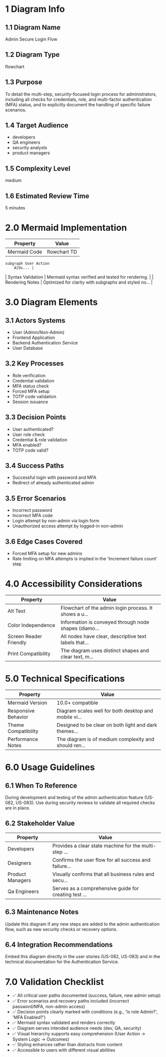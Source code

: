 # 1 Diagram Info

## 1.1 Diagram Name

Admin Secure Login Flow

## 1.2 Diagram Type

flowchart

## 1.3 Purpose

To detail the multi-step, security-focused login process for administrators, including all checks for credentials, role, and multi-factor authentication (MFA) status, and to explicitly document the handling of specific failure scenarios.

## 1.4 Target Audience

- developers
- QA engineers
- security analysts
- product managers

## 1.5 Complexity Level

medium

## 1.6 Estimated Review Time

5 minutes

# 2.0 Mermaid Implementation

| Property | Value |
|----------|-------|
| Mermaid Code | flowchart TD
    subgraph User Action
        A[Us... |
| Syntax Validation | Mermaid syntax verified and tested for rendering. |
| Rendering Notes | Optimized for clarity with subgraphs and styled no... |

# 3.0 Diagram Elements

## 3.1 Actors Systems

- User (Admin/Non-Admin)
- Frontend Application
- Backend Authentication Service
- User Database

## 3.2 Key Processes

- Role verification
- Credential validation
- MFA status check
- Forced MFA setup
- TOTP code validation
- Session issuance

## 3.3 Decision Points

- User authenticated?
- User role check
- Credential & role validation
- MFA enabled?
- TOTP code valid?

## 3.4 Success Paths

- Successful login with password and MFA
- Redirect of already authenticated admin

## 3.5 Error Scenarios

- Incorrect password
- Incorrect MFA code
- Login attempt by non-admin via login form
- Unauthorized access attempt by logged-in non-admin

## 3.6 Edge Cases Covered

- Forced MFA setup for new admins
- Rate limiting on MFA attempts is implied in the 'Increment failure count' step

# 4.0 Accessibility Considerations

| Property | Value |
|----------|-------|
| Alt Text | Flowchart of the admin login process. It shows a u... |
| Color Independence | Information is conveyed through node shapes (diamo... |
| Screen Reader Friendly | All nodes have clear, descriptive text labels that... |
| Print Compatibility | The diagram uses distinct shapes and clear text, m... |

# 5.0 Technical Specifications

| Property | Value |
|----------|-------|
| Mermaid Version | 10.0+ compatible |
| Responsive Behavior | Diagram scales well for both desktop and mobile vi... |
| Theme Compatibility | Designed to be clear on both light and dark themes... |
| Performance Notes | The diagram is of medium complexity and should ren... |

# 6.0 Usage Guidelines

## 6.1 When To Reference

During development and testing of the admin authentication feature (US-082, US-083). Use during security reviews to validate all required checks are in place.

## 6.2 Stakeholder Value

| Property | Value |
|----------|-------|
| Developers | Provides a clear state machine for the multi-step ... |
| Designers | Confirms the user flow for all success and failure... |
| Product Managers | Visually confirms that all business rules and secu... |
| Qa Engineers | Serves as a comprehensive guide for creating test ... |

## 6.3 Maintenance Notes

Update this diagram if any new steps are added to the admin authentication flow, such as new security checks or recovery options.

## 6.4 Integration Recommendations

Embed this diagram directly in the user stories (US-082, US-083) and in the technical documentation for the Authentication Service.

# 7.0 Validation Checklist

- ✅ All critical user paths documented (success, failure, new admin setup)
- ✅ Error scenarios and recovery paths included (incorrect password/MFA, non-admin access)
- ✅ Decision points clearly marked with conditions (e.g., 'Is role Admin?', 'MFA Enabled?')
- ✅ Mermaid syntax validated and renders correctly
- ✅ Diagram serves intended audience needs (dev, QA, security)
- ✅ Visual hierarchy supports easy comprehension (User Action -> System Logic -> Outcomes)
- ✅ Styling enhances rather than distracts from content
- ✅ Accessible to users with different visual abilities

